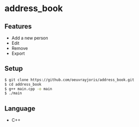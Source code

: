 # address_book

## Features

- Add a new person
- Edit
- Remove
- Export

## Setup

```sh
$ git clone https://github.com/oeuvrayjoris/address_book.git
$ cd address_book
$ g++ main.cpp -o main
$ ./main
```

## Language

- C++
